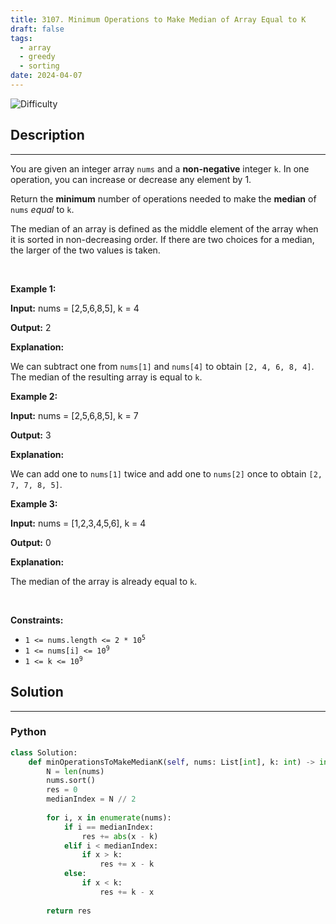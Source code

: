 ```yaml
---
title: 3107. Minimum Operations to Make Median of Array Equal to K
draft: false
tags: 
  - array
  - greedy
  - sorting
date: 2024-04-07
---
```


![Difficulty](https://img.shields.io/badge/Difficulty-Medium-blue.svg)

## Description

---
<p>You are given an integer array <code>nums</code> and a <strong>non-negative</strong> integer <code>k</code>. In one operation, you can increase or decrease any element by 1.</p>

<p>Return the <strong>minimum</strong> number of operations needed to make the <strong>median</strong> of <code>nums</code> <em>equal</em> to <code>k</code>.</p>

<p>The median of an array is defined as the middle element of the array when it is sorted in non-decreasing order. If there are two choices for a median, the larger of the two values is taken.</p>

<p>&nbsp;</p>
<p><strong class="example">Example 1:</strong></p>

<div class="example-block">
<p><strong>Input:</strong> <span class="example-io">nums = [2,5,6,8,5], k = 4</span></p>

<p><strong>Output:</strong> <span class="example-io">2</span></p>

<p><strong>Explanation:</strong></p>

<p>We can subtract one from <code>nums[1]</code> and <code>nums[4]</code> to obtain <code>[2, 4, 6, 8, 4]</code>. The median of the resulting array is equal to <code>k</code>.</p>
</div>

<p><strong class="example">Example 2:</strong></p>

<div class="example-block">
<p><strong>Input:</strong> <span class="example-io">nums = [2,5,6,8,5], k = 7</span></p>

<p><strong>Output:</strong> <span class="example-io">3</span></p>

<p><strong>Explanation:</strong></p>

<p>We can add one to <code>nums[1]</code> twice and add one to <code>nums[2]</code> once to obtain <code>[2, 7, 7, 8, 5]</code>.</p>
</div>

<p><strong class="example">Example 3:</strong></p>

<div class="example-block">
<p><strong>Input:</strong> <span class="example-io">nums = [1,2,3,4,5,6], k = 4</span></p>

<p><strong>Output:</strong> <span class="example-io">0</span></p>

<p><strong>Explanation:</strong></p>

<p>The median of the array is already equal to <code>k</code>.</p>
</div>

<p>&nbsp;</p>
<p><strong>Constraints:</strong></p>

<ul>
	<li><code>1 &lt;= nums.length &lt;= 2 * 10<sup>5</sup></code></li>
	<li><code>1 &lt;= nums[i] &lt;= 10<sup>9</sup></code></li>
	<li><code>1 &lt;= k &lt;= 10<sup>9</sup></code></li>
</ul>


## Solution

---
### Python
``` py title='minimum-operations-to-make-median-of-array-equal-to-k'
class Solution:
    def minOperationsToMakeMedianK(self, nums: List[int], k: int) -> int:
        N = len(nums)
        nums.sort()
        res = 0
        medianIndex = N // 2
        
        for i, x in enumerate(nums):
            if i == medianIndex:
                res += abs(x - k)
            elif i < medianIndex:
                if x > k:
                    res += x - k
            else:
                if x < k:
                    res += k - x
        
        return res

```

